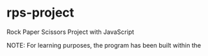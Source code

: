 # rps-project
Rock Paper Scissors Project with JavaScript

NOTE: For learning purposes, the program has been built within the <script> tag inside of the HTML document instead of in an external file. Additional functionality, including a GUI, will be implemented at a later date. Also, the main play function has simply been called five times instead of using loops.
